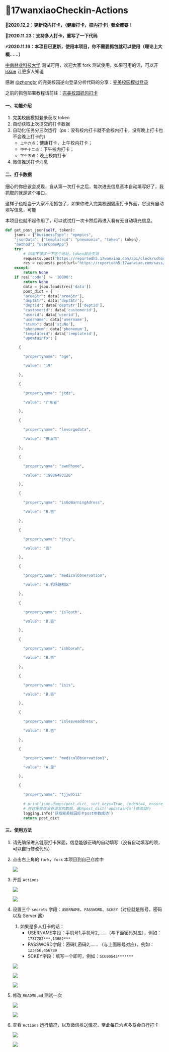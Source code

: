 # 🌈17wanxiaoCheckin-Actions



**🦄2020.12.2：更新校内打卡，（健康打卡，校内打卡）我全都要！**

**💫2020.11.23：支持多人打卡，重写了一下代码**

**⚡2020.11.16：本项目已更新，使用本项目，你不需要抓包就可以使用（理论上大概......）**

[中南林业科技大学](https://www.csuft.edu.cn/) 测试可用，欢迎大家 fork 测试使用，如果可用的话，可以开 [issue](https://github.com/ReaJason/17wanxiaoCheckin-Actions/issues) 让更多人知道

感谢 [@zhongbr](https://github.com/zhongbr) 的完美校园逆向登录分析代码的分享：[完美校园模拟登录](https://github.com/zhongbr/wanmei_campus)

之前的抓包部署教程请前往：[完美校园抓包打卡](https://github.com/ReaJason/17wanxiaoCheckin-Actions/blob/master/README_LAST.md)



#### 一、功能介绍

1. 完美校园模拟登录获取 token
2. 自动获取上次提交的打卡数据
3. 自动化任务分三次运行（ps：没有校内打卡就不会校内打卡，没有晚上打卡也不会晚上打卡的）
   - `上午六点`：健康打卡，上午校内打卡；
   - `中午十二点`：下午校内打卡；
   - `下午五点`：晚上校内打卡`
4. 微信推送打卡消息



#### 二、打卡数据

细心的你应该会发现，自从第一次打卡之后，每次进去信息基本自动填写好了，我抓取的就是这个接口，

这样子也相当于大家不用抓包了，如果你进入完美校园健康打卡界面，它没有自动填写信息，可能

本项目也就不起作用了，可以试试打一次卡然后再进入看有无自动填充信息。

```python
def get_post_json(self, token):
    jsons = {"businessType": "epmpics",
    "jsonData": {"templateid": "pneumonia", "token": token},
    "method": "userComeApp"}
    try:
        # 如果不请求一下这个地址，token就会失效
        requests.post("https://reportedh5.17wanxiao.com/api/clock/school/getUserInfo", data={'token': token})
        res = requests.post(url="https://reportedh5.17wanxiao.com/sass/api/epmpics", json=jsons).json()
    except:
        return None
    if res['code'] != '10000':
        return None
        data = json.loads(res['data'])
        post_dict = {
        "areaStr": data['areaStr'],
        "deptStr": data['deptStr'],
        "deptid": data['deptStr']['deptid'],
        "customerid": data['customerid'],
        "userid": data['userid'],
        "username": data['username'],
        "stuNo": data['stuNo'],
        "phonenum": data['phonenum'],
        "templateid": data['templateid'],
        "updatainfo": [

      {

        "propertyname": "age",

        "value": "19"

      },

      {

        "propertyname": "jtdz",

        "value": "广东省"

      },

      {

        "propertyname": "levorgodata",

        "value": "佛山市"

      },

      {

        "propertyname": "ownPhone",

        "value": "19806493126"

      },

      {

        "propertyname": "isGoWarningAdress",

        "value": "B.否"

      },

      {

        "propertyname": "jtcy",

        "value": "否"

      },

      {

        "propertyname": "medicalObservation",

        "value": "A.机场路校区"

      },

      {

        "propertyname": "isTouch",

        "value": "B.否"

      },

      {

        "propertyname": "ishborwh",

        "value": "B.否"

      },

      {

        "propertyname": "isis",

        "value": "B.否"

      },

      {

        "propertyname": "isleaveaddress",

        "value": "B.否"

      },

      {

        "propertyname": "medicalObservation1",

        "value": "A.是"

      },

      {

        "propertyname": "tjjw0511"
       
        # print(json.dumps(post_dict, sort_keys=True, indent=4, ensure_ascii=False))
        # 在这里修改没有填写的数据，遍历post_dict['updatainfo']修改就行
        logging.info('获取完美校园打卡post参数成功')
        return post_dict
```



#### 三、使用方法

1. 请先确保进入健康打卡界面，信息能够正确的自动填写（没有自动填写的项，可以自行修改代码）

2. 点击右上角的 `fork`，`fork` 本项目到自己仓库中

   

   ![](https://cdn.jsdelivr.net/gh/ReaJason/17wanxiaoCheckin-Actions/Pictures/click_fork.png)

   

3. 开启 `Actions`

   

   ![](https://cdn.jsdelivr.net/gh/ReaJason/17wanxiaoCheckin-Actions/Pictures/start_action.png)

   

   ![](https://cdn.jsdelivr.net/gh/ReaJason/17wanxiaoCheckin-Actions/Pictures/end_actions.png)

   

4. 设置三个 `secrets`  字段：`USERNAME`、`PASSWORD`、`SCKEY`（对应就是账号，密码以及 Server 酱）

   1. 如果是多人打卡的话：
      - USERNAME字段：手机号1,手机号2,......（与下面密码对应），例如：`1737782***,13602***`
      - PASSWORD字段：密码1,密码2,......  （与上面账号对应），例如：`123456,456789`
      - SCKEY字段：填写一个即可，例如：`SCU90543*******`

   

   ![](https://cdn.jsdelivr.net/gh/ReaJason/17wanxiaoCheckin-Actions/Pictures/new_secrets.png)

   

   ![](https://cdn.jsdelivr.net/gh/ReaJason/17wanxiaoCheckin-Actions/Pictures/secrets_details.png)

   

   ![](https://cdn.jsdelivr.net/gh/ReaJason/17wanxiaoCheckin-Actions/Pictures/end_secrets.png)

   

5. 修改 `README.md` 测试一次

   

   ![](https://cdn.jsdelivr.net/gh/ReaJason/17wanxiaoCheckin-Actions/Pictures/modify_readme.png)

   

   ![](https://cdn.jsdelivr.net/gh/ReaJason/17wanxiaoCheckin-Actions/Pictures/end_modify.png)

   

6. 查看 `Actions` 运行情况，以及微信推送情况，至此每日六点多将会自行打卡

   

   ![](https://cdn.jsdelivr.net/gh/ReaJason/17wanxiaoCheckin-Actions/Pictures/check_status.png)

   

   ![](https://cdn.jsdelivr.net/gh/ReaJason/17wanxiaoCheckin-Actions/Pictures/end_check.png)



